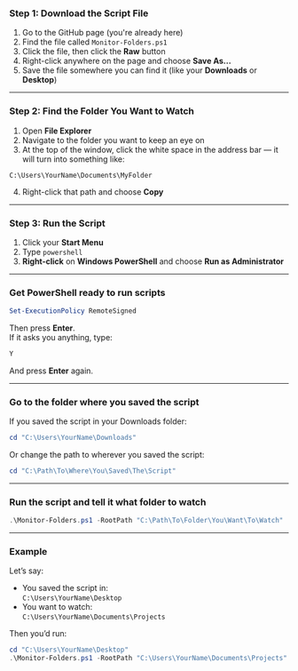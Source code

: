 ### Step 1: Download the Script File

1. Go to the GitHub page (you're already here)
2. Find the file called `Monitor-Folders.ps1`
3. Click the file, then click the **Raw** button
4. Right-click anywhere on the page and choose **Save As...**
5. Save the file somewhere you can find it (like your **Downloads** or **Desktop**)

---

### Step 2: Find the Folder You Want to Watch

1. Open **File Explorer**
2. Navigate to the folder you want to keep an eye on
3. At the top of the window, click the white space in the address bar — it will turn into something like:

```text
C:\Users\YourName\Documents\MyFolder
```

4. Right-click that path and choose **Copy**

---

### Step 3: Run the Script

1. Click your **Start Menu**
2. Type `powershell`
3. **Right-click** on **Windows PowerShell** and choose **Run as Administrator**

---

### Get PowerShell ready to run scripts

```powershell
Set-ExecutionPolicy RemoteSigned
```

Then press **Enter**.  
If it asks you anything, type:

```powershell
Y
```

And press **Enter** again.

---

### Go to the folder where you saved the script

If you saved the script in your Downloads folder:

```powershell
cd "C:\Users\YourName\Downloads"
```

Or change the path to wherever you saved the script:

```powershell
cd "C:\Path\To\Where\You\Saved\The\Script"
```

---

### Run the script and tell it what folder to watch

```powershell
.\Monitor-Folders.ps1 -RootPath "C:\Path\To\Folder\You\Want\To\Watch"
```

---

### Example

Let’s say:
- You saved the script in:  
  `C:\Users\YourName\Desktop`
- You want to watch:  
  `C:\Users\YourName\Documents\Projects`

Then you’d run:

```powershell
cd "C:\Users\YourName\Desktop"
.\Monitor-Folders.ps1 -RootPath "C:\Users\YourName\Documents\Projects"
```